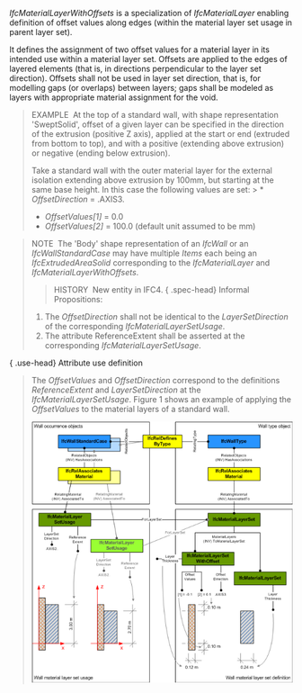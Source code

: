 ﻿_IfcMaterialLayerWithOffsets_ is a specialization of _IfcMaterialLayer_ enabling definition of offset values along edges (within the material layer set usage in parent layer set).

It defines the assignment of two offset values for a material layer in its intended use within a material layer set. Offsets are applied to the edges of layered elements (that is, in directions perpendicular to the layer set direction). Offsets shall not be used in layer set direction, that is, for modelling gaps (or overlaps) between layers; gaps shall be modeled as layers with appropriate material assignment for the void.

> EXAMPLE&nbsp; At the top of a standard wall, with shape representation 'SweptSolid', offset of a given layer can be specified in the direction of the extrusion (positive Z axis), applied at the start or end (extruded from bottom to top), and with a positive (extending above extrusion) or negative (ending below extrusion).  
>   
> Take a standard wall with the outer material layer for the external isolation extending above extrusion by 100mm, but starting at the same base height. In this case the following values are set: > * _OffsetDirection_ = .AXIS3.
> * _OffsetValues[1]_ = 0.0
> * _OffsetValues[2]_ = 100.0 (default unit assumed to be mm)

> NOTE&nbsp; The 'Body' shape representation of an _IfcWall_ or an _IfcWallStandardCase_ may have multiple _Items_ each being an _IfcExtrudedAreaSolid_ corresponding to the _IfcMaterialLayer_ and _IfcMaterialLayerWithOffsets_. 
>> HISTORY&nbsp; New entity in IFC4.
> { .spec-head}
Informal Propositions:
> 
> 1. The _OffsetDirection_ shall not be identical to the _LayerSetDirection_ of the corresponding _IfcMaterialLayerSetUsage_.
> 2. The attribute ReferenceExtent shall be asserted at the corresponding _IfcMaterialLayerSetUsage_.

{ .use-head}
Attribute use definition
> 
> The _OffsetValues_ and _OffsetDirection_ correspond to the definitions _ReferenceExtent_ and _LayerSetDirection_ at the _IfcMaterialLayerSetUsage_. Figure 1 shows an example of applying the _OffsetValues_ to the material layers of a standard wall.
> 
> !["IfcMaterialLayerWithOffsets_fig-1"](../../../../../../figures/ifcmateriallayerwithoffsets_fig-1.png "Figure 1 &mdash; Material layer with offsets")
